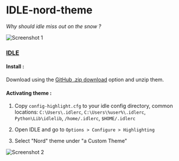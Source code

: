 # IDLE-nord-theme
_Why should idle miss out on the snow ?_

![Screenshot 1](https://user-images.githubusercontent.com/54982599/115999823-eeba4280-a60a-11eb-9d37-494c6c70940e.jpg)

### [IDLE](https://docs.python.org/3/library/idle.html)

#### Install :

Download using the [GitHub .zip download](https://github.com/Abhimanyu8/Idle-nord-theme/archive/refs/heads/main.zip) option and unzip them.

#### Activating theme :

1. Copy `config-highlight.cfg` to your idle config directory, common locations: `C:\Users\.idlerc`, `C:\Users\%user%\.idlerc`, `Python\Lib\idlelib`, `/home/.idlerc`, `$HOME/.idlerc`

2. Open IDLE and go to `Options > Configure > Highlighting`

3. Select "Nord" theme under "a Custom Theme"

![Screenshot 2](https://user-images.githubusercontent.com/54982599/115999825-f2e66000-a60a-11eb-9ef1-56934c27eeb0.jpg)

